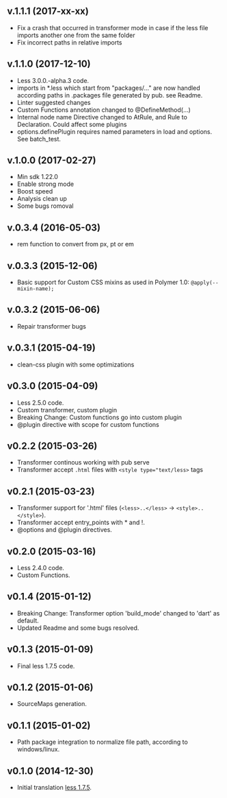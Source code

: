 ## v.1.1.1 (2017-xx-xx)

- Fix a crash that occurred in transformer mode in case if the less file imports another one from the same folder
- Fix incorrect paths in relative imports

## v.1.1.0 (2017-12-10)

- Less 3.0.0.-alpha.3 code.
- imports in *.less which start from "packages/..." are now handled according paths in .packages file generated by pub. see Readme.
- Linter suggested changes
- Custom Functions annotation changed to @DefineMethod(...)
- Internal node name Directive changed to AtRule, and Rule to Declaration. Could affect some plugins
- options.definePlugin requires named parameters in load and options. See batch_test.

## v.1.0.0 (2017-02-27)

- Min sdk 1.22.0
- Enable strong mode
- Boost speed
- Analysis clean up
- Some bugs romoval

## v.0.3.4 (2016-05-03)

- rem function to convert from px, pt or em

## v.0.3.3 (2015-12-06)

- Basic support for Custom CSS mixins as used in Polymer 1.0:  `@apply(--mixin-name);`

## v.0.3.2 (2015-06-06)

- Repair transformer bugs

## v.0.3.1 (2015-04-19)

- clean-css plugin with some optimizations

## v0.3.0 (2015-04-09)

- Less 2.5.0 code.
- Custom transformer, custom plugin
- Breaking Change: Custom functions go into custom plugin
- @plugin directive with scope for custom functions

## v0.2.2 (2015-03-26)

- Transformer continous working with pub serve
- Transformer accept `.html` files with `<style type="text/less>` tags

## v0.2.1 (2015-03-23)

- Transformer support for '.html' files (`<less>..</less>` -> `<style>..</style>`).
- Transformer accept entry_points with * and !.
- @options and @plugin directives.

## v0.2.0 (2015-03-16)

- Less 2.4.0 code.
- Custom Functions.

## v0.1.4 (2015-01-12)

- Breaking Change: Transformer option 'build_mode' changed to 'dart' as default.
- Updated Readme and some bugs resolved.

## v0.1.3 (2015-01-09)

- Final less 1.7.5 code.

## v0.1.2 (2015-01-06)

- SourceMaps generation.

## v0.1.1 (2015-01-02)

- Path package integration to normalize file path, according to windows/linux.

## v0.1.0 (2014-12-30)

- Initial translation [less 1.7.5](http://lesscss.org/).
